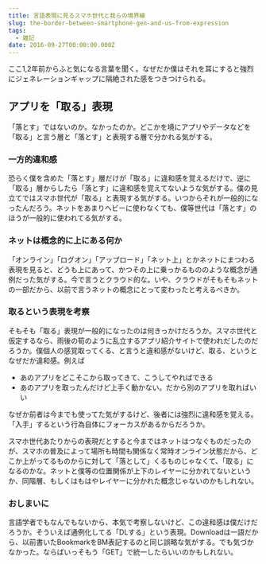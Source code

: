 ```yaml
---
title: 言語表現に見るスマホ世代と我らの境界線
slug: the-border-between-smartphone-gen-and-us-from-expression
tags:
  - 雑記
date: 2016-09-27T00:00:00.000Z
---
```

ここ1,2年前からふと気になる言葉を聞く。なぜだか僕はそれを耳にすると強烈にジェネレーションギャップに隔絶された感をつきつけられる。

## アプリを「取る」表現
「落とす」ではないのか。なかったのか。どこかを境にアプリやデータなどを「取る」と言う層と「落とす」と表現する層で分かれる気がする。

### 一方的違和感
恐らく僕を含めた「落とす」層だけが「取る」に違和感を覚えるだけで、逆に「取る」層からしたら「落とす」に違和感を覚えてないような気がする。僕の見立てではスマホ世代が「取る」と表現する気がする。いつからそれが一般的になったんだろう。ネットをあまりヘビーに使わなくても、僕等世代は「落とす」のほうが一般的に使われてる気がする。

### ネットは概念的に上にある何か
「オンライン」「ログオン」「アップロード」「ネット上」とかネットにまつわる表現を見ると、どうも上にあって、かつその上に乗っかるもののような概念が通例だった気がする。今で言うとクラウド的な。いや、クラウドがそもそもネットの一部だから、以前で言うネットの概念にとって変わったと考えるべきか。

### 取るという表現を考察
そもそも「取る」表現が一般的になったのは何きっかけだろうか。スマホ世代と仮定するなら、雨後の筍のように乱立するアプリ紹介サイトで使われだしたのだろうか。僕個人の感覚取ってくる、と言うと違和感がないけど、取る、というとなぜだか違和感。例えば

- あのアプリをどこそこから取ってきて、こうしてやればできる
- あのアプリを取ったんだけど上手く動かない。だから別のアプリを取ればいい

なぜか前者は今までも使ってた気がするけど、後者には強烈に違和感を覚える。「入手」するという行為自体にフォーカスがあるからだろうか。

スマホ世代あたりからの表現だとすると今まではネットはつなぐものだったのが、スマホの普及によって場所も時間も関係なく常時オンライン状態だから、どこか上がってるものからに対して「落として」くるものじゃなくて、「取る」になるのかな。ネットと僕等の位置関係が上下のレイヤーに分かれてないというか、同階層、もしくはもはやレイヤーに分かれた概念じゃないのかもしれない。

### おしまいに
言語学者でもなんでもないから、本気で考察しないけど、この違和感は僕だけだろうか。そういえば通例化してる「DLする」という表現。Downloadは一語だから、以前書いたBookmarkをBM表記するのと同じ誤略な気がする。でも気づかなかった。ならばいっそもう「GET」で統一したらいいのかもしれない。
